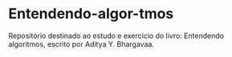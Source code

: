 # Entendendo-algor-tmos
Repositório destinado ao estudo e exercício do livro: Entendendo algoritmos, escrito por Aditya Y. Bhargavaa.
